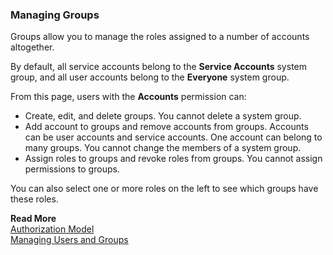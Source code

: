 ### Managing Groups
Groups allow you to manage the roles assigned to a number of accounts altogether.

By default, all service accounts belong to the **Service Accounts** system group, and all user accounts belong to the **Everyone** system group.

From this page, users with the **Accounts** permission can:
* Create, edit, and delete groups. You cannot delete a system group.
* Add account to groups and remove accounts from groups. Accounts can be user accounts and service accounts. One account can belong to many groups. You cannot change the members of a system group. 
* Assign roles to groups and revoke roles from groups. You cannot assign permissions to groups.

You can also select one or more roles on the left to see which groups have these roles.

**Read More**<br/>
[Authorization Model](https://docs.wavefront.com/authorization.html)<br/>
[Managing Users and Groups](https://docs.wavefront.com/users_roles.html)
